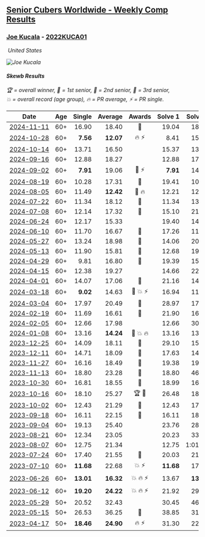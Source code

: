 <style>table {white-space: nowrap;}</style>
<link rel="stylesheet" type="text/css" href="/scw-comp/css/flags.css" />

## [Senior Cubers Worldwide - Weekly Comp Results](/scw-comp/results/)
### [Joe Kucala](README.md) - [2022KUCA01](https://www.worldcubeassociation.org/persons/2022KUCA01?event=skewb)

<i class="flag flag-US" />&nbsp;United States

![Joe Kucala](1682123036.jpg)

#### Skewb Results

<span style="white-space: nowrap;">🏆 = overall winner</span>, <span style="white-space: nowrap;">🥇 = 1st senior</span>, <span style="white-space: nowrap;">🥈 = 2nd senior</span>, <span style="white-space: nowrap;">🥉 = 3rd senior</span>, <span style="white-space: nowrap;">💥 = overall record (age group)</span>, <span style="white-space: nowrap;">🔥 = PR average</span>, <span style="white-space: nowrap;">⚡ = PR single</span>.

| Date | Age | Single | Average | Awards | Solve 1 | Solve 2 | Solve 3 | Solve 4 | Solve 5 | Video |
| :--: | :--: | --: | --: | :--: | --: | --: | --: | --: | --: | :-- |
| [2024-11-11](../../results/2024-11-11/skewb.md) | 60+ | 16.90 | 18.40 | 🥉 | 19.04 | 18.32 | 25.89 | 17.85 | 16.90 | [Desktop](https://www.facebook.com/events/2181074155610032/permalink/2181846945532753) / [Mobile](https://m.facebook.com/events/2181074155610032?view=permalink&id=2181846945532753) |
| [2024-10-28](../../results/2024-10-28/skewb.md) | 60+ | **7.56** | **12.07** | 🔥 ⚡ | 8.41 | 15.84 | 11.95 | **7.56** | 16.67 | [Desktop](https://www.facebook.com/events/929053079074962/permalink/932401488740121) / [Mobile](https://m.facebook.com/events/929053079074962?view=permalink&id=932401488740121) |
| [2024-10-14](../../results/2024-10-14/skewb.md) | 60+ | 13.71 | 16.50 |  | 15.37 | 13.71 | 16.06 | DNF | 18.08 | [Desktop](https://www.facebook.com/events/574257274950611/permalink/581703170872688) / [Mobile](https://m.facebook.com/events/574257274950611?view=permalink&id=581703170872688) |
| [2024-09-16](../../results/2024-09-16/skewb.md) | 60+ | 12.88 | 18.27 |  | 12.88 | 17.13 | 21.27 | 17.96 | 19.73 | [Desktop](https://www.facebook.com/events/876328274072061/permalink/885044783200410) / [Mobile](https://m.facebook.com/events/876328274072061?view=permalink&id=885044783200410) |
| [2024-09-02](../../results/2024-09-02/skewb.md) | 60+ | **7.91** | 19.06 | 🥉 ⚡ | **7.91** | 14.87 | 17.13 | 29.81 | 25.17 | [Desktop](https://www.facebook.com/events/520382934031785/permalink/523719213698157) / [Mobile](https://m.facebook.com/events/520382934031785?view=permalink&id=523719213698157) |
| [2024-08-19](../../results/2024-08-19/skewb.md) | 60+ | 10.28 | 17.31 | 🥈 | 19.41 | 10.28 | 26.96 | 17.75 | 14.77 | [Desktop](https://www.facebook.com/events/1061504472310928/permalink/1066209051840470) / [Mobile](https://m.facebook.com/events/1061504472310928?view=permalink&id=1066209051840470) |
| [2024-08-05](../../results/2024-08-05/skewb.md) | 60+ | 11.49 | **12.42** | 🥈 🔥 | 12.21 | 12.29 | 20.36 | 12.76 | 11.49 | [Desktop](https://www.facebook.com/events/2580397835477735/permalink/2591354231048762) / [Mobile](https://m.facebook.com/events/2580397835477735?view=permalink&id=2591354231048762) |
| [2024-07-22](../../results/2024-07-22/skewb.md) | 60+ | 11.34 | 18.12 | 🥉 | 11.34 | 13.71 | 21.51 | DNF | 19.13 | [Desktop](https://www.facebook.com/events/1450990238890383/permalink/1459332798056127) / [Mobile](https://m.facebook.com/events/1450990238890383?view=permalink&id=1459332798056127) |
| [2024-07-08](../../results/2024-07-08/skewb.md) | 60+ | 12.14 | 17.32 | 🥈 | 15.10 | 21.51 | 15.36 | 27.51 | 12.14 | [Desktop](https://www.facebook.com/events/968028508456251/permalink/968584645067304) / [Mobile](https://m.facebook.com/events/968028508456251?view=permalink&id=968584645067304) |
| [2024-06-24](../../results/2024-06-24/skewb.md) | 60+ | 12.17 | 15.33 |  | 19.40 | 14.30 | 12.17 | 37.73 | 12.29 | [Desktop](https://www.facebook.com/events/1211259256891949/permalink/1214882483196293) / [Mobile](https://m.facebook.com/events/1211259256891949?view=permalink&id=1214882483196293) |
| [2024-06-10](../../results/2024-06-10/skewb.md) | 60+ | 11.70 | 16.67 | 🥈 | 17.26 | 11.70 | 22.47 | 18.80 | 13.94 | [Desktop](https://www.facebook.com/events/814120963986407/permalink/821715146560322) / [Mobile](https://m.facebook.com/events/814120963986407?view=permalink&id=821715146560322) |
| [2024-05-27](../../results/2024-05-27/skewb.md) | 60+ | 13.24 | 18.98 | 🥈 | 14.06 | 20.81 | 49.56 | 22.08 | 13.24 | [Desktop](https://www.facebook.com/events/421561340652176/permalink/426332140175096) / [Mobile](https://m.facebook.com/events/421561340652176?view=permalink&id=426332140175096) |
| [2024-05-13](../../results/2024-05-13/skewb.md) | 60+ | 11.90 | 15.81 | 🥉 | 12.68 | 19.04 | 15.70 | 26.01 | 11.90 | [Desktop](https://www.facebook.com/events/964772741968025/permalink/971174567994509) / [Mobile](https://m.facebook.com/events/964772741968025?view=permalink&id=971174567994509) |
| [2024-04-29](../../results/2024-04-29/skewb.md) | 60+ | 9.81 | 16.80 | 🥉 | 19.39 | 15.39 | 9.81 | 44.22 | 15.63 | [Desktop](https://www.facebook.com/events/1658891934647799/permalink/1661490084387984) / [Mobile](https://m.facebook.com/events/1658891934647799?view=permalink&id=1661490084387984) |
| [2024-04-15](../../results/2024-04-15/skewb.md) | 60+ | 12.38 | 19.27 |  | 14.66 | 22.69 | DNF | 12.38 | 20.47 | [Desktop](https://www.facebook.com/events/752364543677924/permalink/754606093453769) / [Mobile](https://m.facebook.com/events/752364543677924?view=permalink&id=754606093453769) |
| [2024-04-01](../../results/2024-04-01/skewb.md) | 60+ | 14.07 | 17.06 | 🥉 | 21.16 | 14.07 | 15.83 | 17.05 | 18.31 | [Desktop](https://www.facebook.com/events/405769728858313/permalink/409942755107677) / [Mobile](https://m.facebook.com/events/405769728858313?view=permalink&id=409942755107677) |
| [2024-03-18](../../results/2024-03-18/skewb.md) | 60+ | **9.02** | 14.63 | 🥉 💥 ⚡ | 16.94 | 11.58 | 19.96 | 15.36 | **9.02** | [Desktop](https://www.facebook.com/events/424084876660275/permalink/427902212945208) / [Mobile](https://m.facebook.com/events/424084876660275?view=permalink&id=427902212945208) |
| [2024-03-04](../../results/2024-03-04/skewb.md) | 60+ | 17.97 | 20.49 | 🥉 | 28.97 | 17.97 | 20.81 | 22.10 | 18.55 | [Desktop](https://www.facebook.com/events/424128753424901/permalink/430218779482565) / [Mobile](https://m.facebook.com/events/424128753424901?view=permalink&id=430218779482565) |
| [2024-02-19](../../results/2024-02-19/skewb.md) | 60+ | 11.69 | 16.61 | 🥉 | 21.90 | 16.06 | 16.68 | 17.08 | 11.69 | [Desktop](https://www.facebook.com/events/754314473328390/permalink/758105102949327) / [Mobile](https://m.facebook.com/events/754314473328390?view=permalink&id=758105102949327) |
| [2024-02-05](../../results/2024-02-05/skewb.md) | 60+ | 12.66 | 17.98 |  | 12.66 | 30.63 | 13.46 | 24.24 | 16.23 | [Desktop](https://www.facebook.com/events/224940820608552/permalink/232450663190901) / [Mobile](https://m.facebook.com/events/224940820608552?view=permalink&id=232450663190901) |
| [2024-01-08](../../results/2024-01-08/skewb.md) | 60+ | 13.16 | **14.24** | 🥉 💥 🔥 | 13.16 | 13.84 | 14.64 | 30.22 | 14.25 | [Desktop](https://www.facebook.com/events/400079779140864/permalink/400646769084165) / [Mobile](https://m.facebook.com/events/400079779140864?view=permalink&id=400646769084165) |
| [2023-12-25](../../results/2023-12-25/skewb.md) | 60+ | 14.09 | 18.11 | 🥉 | 29.10 | 15.48 | 19.35 | 14.09 | 19.50 | [Desktop](https://www.facebook.com/events/737938394503175/permalink/739583377672010) / [Mobile](https://m.facebook.com/events/737938394503175?view=permalink&id=739583377672010) |
| [2023-12-11](../../results/2023-12-11/skewb.md) | 60+ | 14.71 | 18.09 | 🥉 | 17.63 | 14.71 | 22.23 | 21.44 | 15.19 | [Desktop](https://www.facebook.com/events/1404140403643629/permalink/1408636223194047) / [Mobile](https://m.facebook.com/events/1404140403643629?view=permalink&id=1408636223194047) |
| [2023-11-27](../../results/2023-11-27/skewb.md) | 60+ | 16.16 | 18.49 | 🥉 | 19.38 | 19.69 | DNF | 16.39 | 16.16 | [Desktop](https://www.facebook.com/events/872715707643227/permalink/878066723774792) / [Mobile](https://m.facebook.com/events/872715707643227?view=permalink&id=878066723774792) |
| [2023-11-13](../../results/2023-11-13/skewb.md) | 60+ | 18.80 | 23.28 | 🥉 | 18.80 | 46.68 | 23.69 | 19.37 | 26.78 | [Desktop](https://www.facebook.com/events/1003569957614479/permalink/1010789766892498) / [Mobile](https://m.facebook.com/events/1003569957614479?view=permalink&id=1010789766892498) |
| [2023-10-30](../../results/2023-10-30/skewb.md) | 60+ | 16.81 | 18.55 | 🥈 | 18.99 | 16.91 | 26.34 | 16.81 | 19.74 | [Desktop](https://www.facebook.com/events/690958203130039/permalink/696873989205127) / [Mobile](https://m.facebook.com/events/690958203130039?view=permalink&id=696873989205127) |
| [2023-10-16](../../results/2023-10-16/skewb.md) | 60+ | 18.10 | 25.27 | 🏆 🥇 | 26.48 | 18.10 | 21.84 | 34.56 | 27.50 | [Desktop](https://www.facebook.com/events/1393317244902153/permalink/1399578414276036) / [Mobile](https://m.facebook.com/events/1393317244902153?view=permalink&id=1399578414276036) |
| [2023-10-02](../../results/2023-10-02/skewb.md) | 60+ | 12.43 | 21.29 | 🥉 | 12.43 | 17.34 | 27.19 | 40.08 | 19.34 | [Desktop](https://www.facebook.com/events/1174919303425786/permalink/1180340086217041) / [Mobile](https://m.facebook.com/events/1174919303425786?view=permalink&id=1180340086217041) |
| [2023-09-18](../../results/2023-09-18/skewb.md) | 60+ | 16.11 | 22.15 | 🥉 | 16.11 | 18.86 | 22.59 | 36.24 | 25.00 | [Desktop](https://www.facebook.com/events/1513433686174189/permalink/1518504632333761) / [Mobile](https://m.facebook.com/events/1513433686174189?view=permalink&id=1518504632333761) |
| [2023-09-04](../../results/2023-09-04/skewb.md) | 60+ | 19.13 | 25.40 |  | 23.76 | 28.74 | 19.13 | 23.69 | 34.10 | [Desktop](https://www.facebook.com/events/2641073766048109/permalink/2647688078720011) / [Mobile](https://m.facebook.com/events/2641073766048109?view=permalink&id=2647688078720011) |
| [2023-08-21](../../results/2023-08-21/skewb.md) | 60+ | 12.34 | 23.05 |  | 20.23 | 33.12 | 39.68 | 15.81 | 12.34 | [Desktop](https://www.facebook.com/events/1221531751824966/permalink/1222458958398912) / [Mobile](https://m.facebook.com/events/1221531751824966?view=permalink&id=1222458958398912) |
| [2023-08-07](../../results/2023-08-07/skewb.md) | 60+ | 12.75 | 21.34 |  | 12.75 | 1:01.48 | 23.53 | 15.86 | 24.64 | [Desktop](https://www.facebook.com/events/666756165039562/permalink/668466914868487) / [Mobile](https://m.facebook.com/events/666756165039562?view=permalink&id=668466914868487) |
| [2023-07-24](../../results/2023-07-24/skewb.md) | 60+ | 17.40 | 21.55 | 🥉 | 20.03 | 21.82 | 17.40 | 24.85 | 22.81 | [Desktop](https://www.facebook.com/events/806030584473421/permalink/810305370712609) / [Mobile](https://m.facebook.com/events/806030584473421?view=permalink&id=810305370712609) |
| [2023-07-10](../../results/2023-07-10/skewb.md) | 60+ | **11.68** | 22.68 | 💥 ⚡ | **11.68** | 17.41 | 23.19 | 30.70 | 27.43 | [Desktop](https://www.facebook.com/events/290406996735190/permalink/294456689663554) / [Mobile](https://m.facebook.com/events/290406996735190?view=permalink&id=294456689663554) |
| [2023-06-26](../../results/2023-06-26/skewb.md) | 60+ | **13.01** | **16.32** | 💥 🔥 ⚡ | 13.67 | **13.01** | 13.15 | 36.13 | 22.13 | [Desktop](https://www.facebook.com/events/310574547970581/permalink/311151411246228) / [Mobile](https://m.facebook.com/events/310574547970581?view=permalink&id=311151411246228) |
| [2023-06-12](../../results/2023-06-12/skewb.md) | 60+ | **19.20** | **24.22** | 💥 🔥 ⚡ | 21.92 | 29.21 | 21.54 | **19.20** | 30.78 | [Desktop](https://www.facebook.com/events/252304080823510/permalink/257638103623441) / [Mobile](https://m.facebook.com/events/252304080823510?view=permalink&id=257638103623441) |
| [2023-05-29](../../results/2023-05-29/skewb.md) | 50+ | 20.52 | 32.43 |  | 30.45 | 46.54 | 31.30 | 35.55 | 20.52 | [Desktop](https://www.facebook.com/events/3552780501633678/permalink/3559520537626341) / [Mobile](https://m.facebook.com/events/3552780501633678?view=permalink&id=3559520537626341) |
| [2023-05-15](../../results/2023-05-15/skewb.md) | 50+ | 26.53 | 36.25 | 🥉 | 38.85 | 31.13 | 1:02.60 | 26.53 | 38.77 | [Desktop](https://www.facebook.com/events/128088546941599/permalink/131134699970317) / [Mobile](https://m.facebook.com/events/128088546941599?view=permalink&id=131134699970317) |
| [2023-04-17](../../results/2023-04-17/skewb.md) | 50+ | **18.46** | **24.90** | 🔥 ⚡ | 31.30 | 22.78 | **18.46** | 20.63 | 33.10 | [Desktop](https://www.facebook.com/events/238970528738328/permalink/247185317916849) / [Mobile](https://m.facebook.com/events/238970528738328?view=permalink&id=247185317916849) |


<!-- Global site tag (gtag.js) - Google Analytics -->
<script async src="https://www.googletagmanager.com/gtag/js?id=UA-86348435-3"></script>
<script>window.dataLayer = window.dataLayer || []; function gtag() {dataLayer.push(arguments);} gtag('js', new Date()); gtag('config', 'UA-86348435-3');</script>
